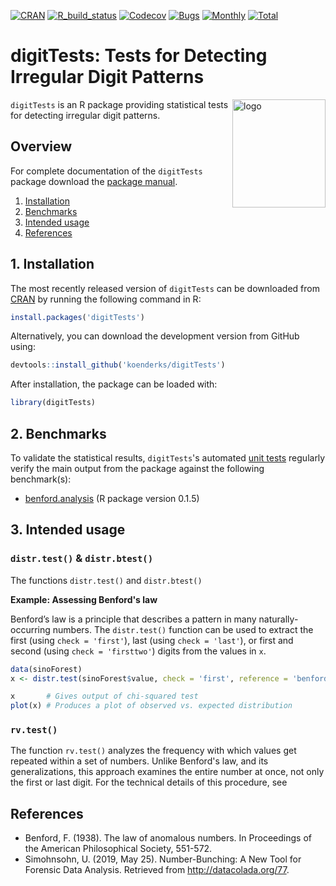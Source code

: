 [![CRAN](https://img.shields.io/cran/v/digitTests?color=yellow&label=CRAN&logo=r)](https://cran.r-project.org/package=digitTests)
[![R_build_status](https://github.com/koenderks/digitTests/workflows/Build/badge.svg)](https://github.com/koenderks/digitTests/actions)
[![Codecov](https://codecov.io/gh/koenderks/digitTests/branch/master/graph/badge.svg?token=ZoxIB8p8PW)](https://codecov.io/gh/koenderks/digitTests)
[![Bugs](https://img.shields.io/github/issues/koenderks/digitTests/bug?label=Bugs&logo=github&logoColor=%23FFF&color=brightgreen)](https://github.com/koenderks/digitTests/issues?q=is%3Aopen+is%3Aissue+label%3Abug)
[![Monthly](https://cranlogs.r-pkg.org/badges/digitTests?color=blue)](https://cranlogs.r-pkg.org)
[![Total](https://cranlogs.r-pkg.org/badges/grand-total/digitTests?color=blue)](https://cranlogs.r-pkg.org)

# digitTests: Tests for Detecting Irregular Digit Patterns

<img src='https://github.com/koenderks/digitTests/raw/master/man/figures/logo.png' width='149' height='173' alt='logo' align='right' margin-left='20' margin-right='20'/>

`digitTests` is an R package providing statistical tests for detecting irregular digit patterns.

## Overview

For complete documentation of the `digitTests` package download the [package manual](https://cran.r-project.org/package=digitTests/digitTests.pdf).

1. [Installation](#1-installation)
2. [Benchmarks](#2-benchmarks)
3. [Intended usage](#3-intended-usage)
4. [References](#4-references)

## 1. Installation

The most recently released version of `digitTests` can be downloaded from [CRAN](https://cran.r-project.org/package=digitTests) by running the following command in R:

```r
install.packages('digitTests')
```

Alternatively, you can download the development version from GitHub using:

```r
devtools::install_github('koenderks/digitTests')
```

After installation, the package can be loaded with:

```r
library(digitTests)
```

## 2. Benchmarks

To validate the statistical results, `digitTests`'s automated [unit tests](https://github.com/koenderks/digitTests/tree/master/tests/testthat) regularly verify the main output from the package against the following benchmark(s):

- [benford.analysis](https://cran.r-project.org/package=benford.analysis) (R package version 0.1.5)

## 3. Intended usage

### `distr.test()` & `distr.btest()`

The functions `distr.test()` and `distr.btest()` 

**Example: Assessing Benford's law**

Benford’s law is a principle that describes a pattern in many naturally-occurring numbers. The `distr.test()` function can be used to extract the first (using `check = 'first'`), last (using `check = 'last'`), or first and second (using `check = 'firsttwo'`) digits from the values in `x`.

```r
data(sinoForest)
x <- distr.test(sinoForest$value, check = 'first', reference = 'benford')

x       # Gives output of chi-squared test
plot(x) # Produces a plot of observed vs. expected distribution
```

### `rv.test()`

The function `rv.test()` analyzes the frequency with which values get repeated within a set of numbers. Unlike Benford's law, and its generalizations, this approach examines the entire number at once, not only the first or last digit. For the technical details of this procedure, see 

## References

- Benford, F. (1938). The law of anomalous numbers. In Proceedings of the American Philosophical Society, 551-572.
- Simohnsohn, U. (2019, May 25). Number-Bunching: A New Tool for Forensic Data Analysis. Retrieved from http://datacolada.org/77.